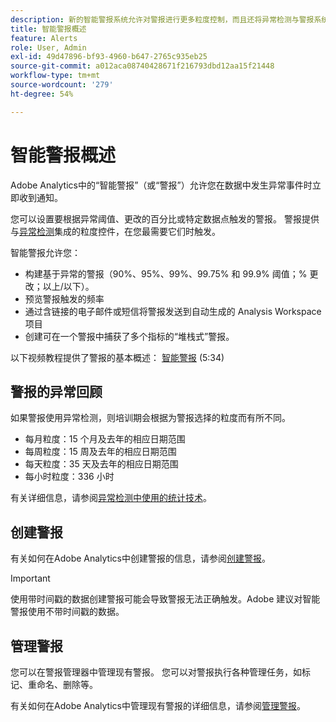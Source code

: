 ```yaml
---
description: 新的智能警报系统允许对警报进行更多粒度控制，而且还将异常检测与警报系统集成在一起。
title: 智能警报概述
feature: Alerts
role: User, Admin
exl-id: 49d47896-bf93-4960-b647-2765c935eb25
source-git-commit: a012aca08740428671f216793dbd12aa15f21448
workflow-type: tm+mt
source-wordcount: '279'
ht-degree: 54%

---
```


# 智能警报概述

Adobe Analytics中的“智能警报”（或“警报”）允许您在数据中发生异常事件时立即收到通知。

您可以设置要根据异常阈值、更改的百分比或特定数据点触发的警报。 警报提供与[异常检测](/help/analyze/analysis-workspace/c-anomaly-detection/anomaly-detection.md)集成的粒度控件，在您最需要它们时触发。

智能警报允许您：

* 构建基于异常的警报（90%、95%、99%、99.75% 和 99.9% 阈值；% 更改；以上/以下）。
* 预览警报触发的频率
* 通过含链接的电子邮件或短信将警报发送到自动生成的 Analysis Workspace 项目
* 创建可在一个警报中捕获了多个指标的“堆栈式”警报。

以下视频教程提供了警报的基本概述： [智能警报](https://experienceleague.adobe.com/docs/analytics-learn/tutorials/data-science/intelligent-alerts.html?lang=zh-Hans) (5:34)

## 警报的异常回顾

如果警报使用异常检测，则培训期会根据为警报选择的粒度而有所不同。

* 每月粒度：15 个月及去年的相应日期范围
* 每周粒度：15 周及去年的相应日期范围
* 每天粒度：35 天及去年的相应日期范围
* 每小时粒度：336 小时

有关详细信息，请参阅[异常检测中使用的统计技术](/help/analyze/analysis-workspace/c-anomaly-detection/statistics-anomaly-detection.md)。

## 创建警报

有关如何在Adobe Analytics中创建警报的信息，请参阅[创建警报](/help/analyze/analysis-workspace/c-intelligent-alerts/alert-builder.md)。

>[!IMPORTANT]
>
>使用带时间戳的数据创建警报可能会导致警报无法正确触发。Adobe 建议对智能警报使用不带时间戳的数据。

## 管理警报

您可以在警报管理器中管理现有警报。 您可以对警报执行各种管理任务，如标记、重命名、删除等。

有关如何在Adobe Analytics中管理现有警报的详细信息，请参阅[管理警报](/help/analyze/analysis-workspace/c-intelligent-alerts/alert-manager.md)。
